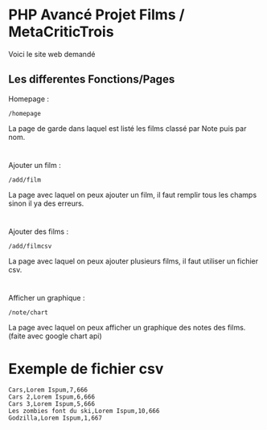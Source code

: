 
# PHP Avancé Projet Films / MetaCriticTrois

Voici le site web demandé

## Les differentes Fonctions/Pages

Homepage : 
```url
/homepage
```
La page de garde dans laquel est listé les films classé par Note puis par nom.

#

Ajouter un film :
```url
/add/film
```
La page avec laquel on peux ajouter un film, il faut remplir tous les champs sinon il ya des erreurs.

# 

Ajouter des films :
```url
/add/filmcsv
```
La page avec laquel on peux ajouter plusieurs films, il faut utiliser un fichier csv.

#

Afficher un graphique :
```url
/note/chart
```
La page avec laquel on peux afficher un graphique des notes des films. (faite avec google chart api)

# 
# Exemple de fichier csv

```csv
Cars,Lorem Ispum,7,666
Cars 2,Lorem Ispum,6,666
Cars 3,Lorem Ispum,5,666
Les zombies font du ski,Lorem Ispum,10,666
Godzilla,Lorem Ispum,1,667
```

